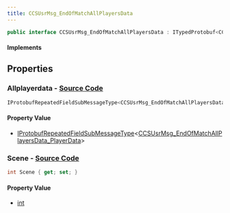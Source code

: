```yaml
---
title: CCSUsrMsg_EndOfMatchAllPlayersData
---
```


```csharp
public interface CCSUsrMsg_EndOfMatchAllPlayersData : ITypedProtobuf<CCSUsrMsg_EndOfMatchAllPlayersData>, INativeHandle, INetMessage<CCSUsrMsg_EndOfMatchAllPlayersData>, IDisposable
```

#### Implements

## Properties

### **Allplayerdata** - [Source Code](https://github.com/swiftly-solution/swiftlys2/blob/main/managed/src/SwiftlyS2.Generated/Protobufs/Interfaces/CCSUsrMsg_EndOfMatchAllPlayersData.cs#L18)

```csharp
IProtobufRepeatedFieldSubMessageType<CCSUsrMsg_EndOfMatchAllPlayersData_PlayerData> Allplayerdata { get; }
```

#### Property Value

- [IProtobufRepeatedFieldSubMessageType](/docs/api/shared/netmessages/iprotobufrepeatedfieldsubmessagetype-1)<[CCSUsrMsg_EndOfMatchAllPlayersData_PlayerData](/docs/api/shared/protobufdefinitions/ccsusrmsg_endofmatchallplayersdata_playerdata)>

### **Scene** - [Source Code](https://github.com/swiftly-solution/swiftlys2/blob/main/managed/src/SwiftlyS2.Generated/Protobufs/Interfaces/CCSUsrMsg_EndOfMatchAllPlayersData.cs#L21)

```csharp
int Scene { get; set; }
```

#### Property Value

- [int](https://learn.microsoft.com/dotnet/api/system.int32)

